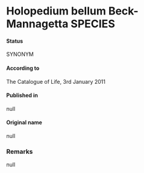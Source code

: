 # Holopedium bellum Beck-Mannagetta SPECIES

#### Status
SYNONYM

#### According to
The Catalogue of Life, 3rd January 2011

#### Published in
null

#### Original name
null

### Remarks
null